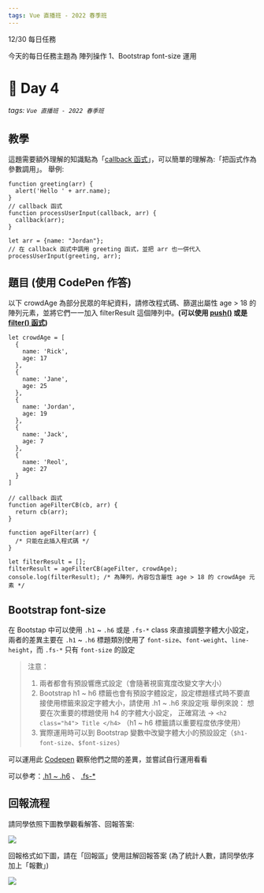 ```yaml
---
tags: Vue 直播班 - 2022 春季班
---
```


12/30 每日任務

今天的每日任務主題為 陣列操作 1、Bootstrap font-size 運用

# 🏅 Day 4
###### tags: `Vue 直播班 - 2022 春季班`

教學
---
這題需要額外理解的知識點為「[callback 函式](https://developer.mozilla.org/zh-TW/docs/Glossary/Callback_function)」，可以簡單的理解為:「把函式作為參數調用」。
舉例: 
```js=
function greeting(arr) {
  alert('Hello ' + arr.name);
}
// callback 函式
function processUserInput(callback, arr) {
  callback(arr);
}

let arr = {name: "Jordan"};
// 在 callback 函式中調用 greeting 函式，並把 arr 也一併代入
processUserInput(greeting, arr);
```



題目 (使用 CodePen 作答)
---
以下 crowdAge 為部分民眾的年紀資料，請修改程式碼、篩選出屬性 age > 18 的陣列元素，並將它們一一加入 filterResult 這個陣列中。**(可以使用 [push()](https://wcc723.github.io/development/2020/10/04/js-array-methods/#Array-prototype-push) 或是 [filter() 函式](https://wcc723.github.io/javascript/2017/06/29/es6-native-array/))**


```js=
let crowdAge = [
  {
    name: 'Rick',
    age: 17
  },
  {
    name: 'Jane',
    age: 25
  },
  {
    name: 'Jordan',
    age: 19
  },
  {
    name: 'Jack',
    age: 7
  },
  {
    name: 'Reol',
    age: 27
  }
]

// callback 函式
function ageFilterCB(cb, arr) {
  return cb(arr);
}

function ageFilter(arr) {
  /* 只能在此插入程式碼 */
}

let filterResult = [];
filterResult = ageFilterCB(ageFilter, crowdAge);
console.log(filterResult); /* 為陣列，內容包含屬性 age > 18 的 crowdAge 元素 */
```

Bootstrap font-size
---
在 Bootstap 中可以使用 `.h1` ~ `.h6` 或是 `.fs-*` class 來直接調整字體大小設定，
兩者的差異主要在 `.h1` ~ `.h6` 標題類別使用了 `font-size`、`font-weight`、`line-height`，而 `.fs-*` 只有 `font-size` 的設定 
> 注意：
> 1. 兩者都會有預設響應式設定（會隨著視窗寬度改變文字大小）
> 2. Bootstrap h1 ~ h6 標籤也會有預設字體設定，設定標題樣式時不要直接使用標籤來設定字體大小，請使用 .h1 ~ .h6 來設定哦
> 舉例來說：
> 想要在次重要的標題使用 h4 的字體大小設定，
> 正確寫法 -> `<h2 class="h4"> Title </h4>`
> （h1 ~ h6 標籤請以重要程度依序使用）
> 3. 實際運用時可以到 Bootstrap 變數中改變字體大小的預設設定（`$h1-font-size`、`$font-sizes`）

可以運用此 [Codepen](https://codepen.io/Bingbingboom/pen/oNerVWP) 觀察他們之間的差異，並嘗試自行運用看看

可以參考：[.h1 ~ .h6](https://bootstrap5.hexschool.com/docs/5.1/content/typography/#headings) 、 [.fs-*](https://bootstrap5.hexschool.com/docs/5.1/utilities/text/#font-size)

回報流程
---
請同學依照下圖教學觀看解答、回報答案:

![](https://i.imgur.com/QtL8zEW.png)

回報格式如下圖，請在「回報區」使用註解回報答案 (為了統計人數，請同學依序加上「報數」)

![](https://i.imgur.com/L7kyew8.png)

<!-- 解法一
function ageFilter(arr) {
  let target = arr.filter(item => item.age > 18);
  return target;
}
-->

<!-- 解法二
function ageFilter(arr) {
  let target = [];
  arr.forEach(item => {
  	if(item.age > 18) {
    	target.push(item);
    }
  })
  return target;
}

- Bootstrap -
https://codepen.io/Bingbingboom/pen/QWMPBRr

-->

